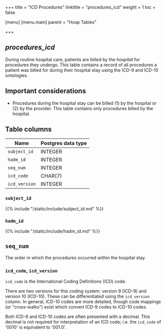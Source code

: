 +++
title = "ICD Procedures"
linktitle = "procedures_icd"
weight = 1
toc = false

[menu]
  [menu.main]
    parent = "Hosp Tables"

+++

## *procedures_icd*

During routine hospital care, patients are billed by the *hospital* for procedures they undergo.
This table contains a record of all procedures a patient was billed for during their hospital stay using the ICD-9 and ICD-10 ontologies.

## Important considerations

- Procedures during the hospital stay can be billed (1) by the hospital or (2) by the provider. This table contains only procedures billed by the hospital.

## Table columns

Name | Postgres data type
---- | ----
`subject_id` | INTEGER
`hadm_id` | INTEGER
`seq_num` | INTEGER
`icd_code` | CHAR(7)
`icd_version` | INTEGER

### `subject_id`

{{% include "/static/include/subject_id.md" %}}

### `hadm_id`

{{% include "/static/include/hadm_id.md" %}}

## `seq_num`

The order in which the procedures occurred within the hospital stay.

### `icd_code`, `icd_version`

`icd_code` is the International Coding Definitions (ICD) code.

There are two versions for this coding system: version 9 (ICD-9) and version 10 (ICD-10). These can be differentiated using the `icd_version` column.
In general, ICD-10 codes are more detailed, though code mappings (or "cross-walks") exist which convert ICD-9 codes to ICD-10 codes.

Both ICD-9 and ICD-10 codes are often presented with a decimal. This decimal is not required for interpretation of an ICD code; i.e. the `icd_code` of '0010' is equivalent to '001.0'.
